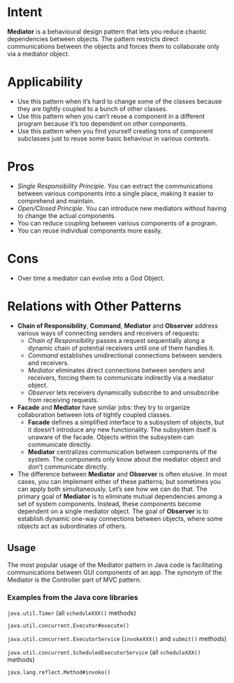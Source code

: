 # Intent
**Mediator** is a behavioural design pattern that lets you reduce chaotic dependencies between
objects. The pattern restricts direct communications between the objects and forces them to
collaborate only via a mediator object.

# Applicability
* Use this pattern when it’s hard to change some of the classes because they are tightly coupled to a bunch of other classes.
* Use this pattern when you can’t reuse a component in a different program because it’s too dependent on other components.
* Use this pattern when you find yourself creating tons of component subclasses just to reuse some basic behaviour in various contexts.

# Pros
* _Single Responsibility Principle_. You can extract the communications between various components into a single place, making it easier to comprehend and maintain.
* _Open/Closed Principle_. You can introduce new mediators without having to change the actual components.
* You can reduce coupling between various components of a program.
* You can reuse individual components more easily.

# Cons
* Over time a mediator can evolve into a God Object.

# Relations with Other Patterns
* **Chain of Responsibility**, **Command**, **Mediator** and **Observer** address various ways of connecting senders and receivers of requests:
  * *Chain of Responsibility* passes a request sequentially along a dynamic chain of potential receivers until one of them handles it.
  * *Command* establishes unidirectional connections between senders and receivers.
  * *Mediator* eliminates direct connections between senders and receivers, forcing them to communicate indirectly via a mediator object.
  * *Observer* lets receivers dynamically subscribe to and unsubscribe from receiving requests.
* **Facade** and **Mediator** have similar jobs: they try to organize collaboration between lots of tightly coupled classes.
  * **Facade** defines a simplified interface to a subsystem of objects, but it doesn’t introduce any new functionality. The subsystem itself is unaware of the facade. Objects within the subsystem can communicate directly.
  * **Mediator** centralizes communication between components of the system. The components only know about the mediator object and don’t communicate directly.
* The difference between **Mediator** and **Observer** is often elusive. In most cases, you can implement either of these patterns; but sometimes you can apply both simultaneously. Let’s see how we can do that. The primary goal of **Mediator** is to eliminate mutual dependencies among a set of system components. Instead, these components become dependent on a single mediator object. The goal of **Observer** is to establish dynamic one-way connections between objects, where some objects act as subordinates of others.

## Usage
The most popular usage of the Mediator pattern in Java code is facilitating communications between GUI components of an app. The synonym of the Mediator is the Controller part of MVC pattern.

### Examples from the Java core libraries
`java.util.Timer` (all `scheduleXXX()` methods)

`java.util.concurrent.Executor#execute()`

`java.util.concurrent.ExecutorService` (`invokeXXX()` and `submit()` methods)

`java.util.concurrent.ScheduledExecutorService` (all `scheduleXXX()` methods)

`java.lang.reflect.Method#invoke()`
